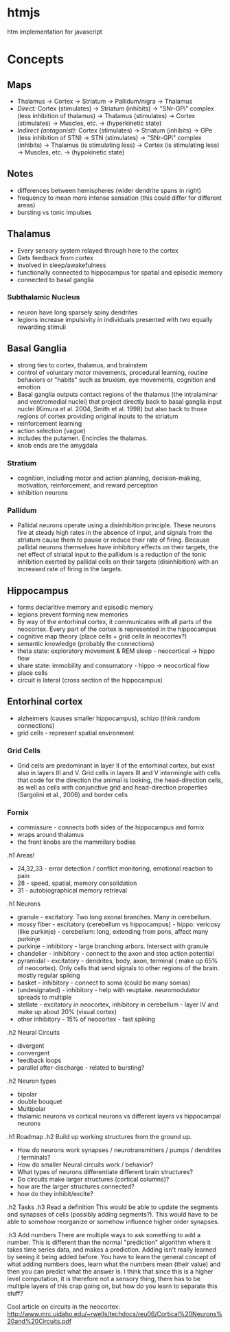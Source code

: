 # htmjs
htm implementation for javascript

# Concepts

## Maps
* Thalamus -> Cortex -> Striatum -> Pallidum/nigra -> Thalamus
* *Direct:* Cortex (stimulates) → Striatum (inhibits) → "SNr-GPi" complex (less inhibition of thalamus) → Thalamus (stimulates) → Cortex (stimulates) → Muscles, etc. → (hyperkinetic state)
* *Indirect (antagonist):* Cortex (stimulates) → Striatum (inhibits) → GPe (less inhibition of STN) → STN (stimulates) → "SNr-GPi" complex (inhibits) → Thalamus (is stimulating less) → Cortex (is stimulating less) → Muscles, etc. → (hypokinetic state)


## Notes
* differences between hemispheres (wider dendrite spans in right)
* frequency to mean more intense sensation (this could differ for different areas)
* bursting vs tonic impulses


## Thalamus
* Every sensory system relayed through here to the cortex
* Gets feedback from cortex
* involved in sleep/awakefulness
* functionally connected to hippocampus for spatial and episodic memory
* connected to basal ganglia

### Subthalamic Nucleus
* neuron have long sparsely spiny dendrites
* legions increase impulsivity in individuals presented with two equally rewarding stimuli

## Basal Ganglia
* strong ties to cortex, thalamus, and brainstem
* control of voluntary motor movements, procedural learning, routine behaviors or "habits" such as bruxism, eye movements, cognition and emotion
* Basal ganglia outputs contact regions of the thalamus (the intralaminar and ventromedial nuclei) that project directly back to basal ganglia input nuclei (Kimura et al. 2004, Smith et al. 1998) but also back to those regions of cortex providing original inputs to the striatum 
* reinforcement learning 
* action selection (vague)
* includes the putamen.  Encircles the thalamas.
* knob ends are the amygdala

### Stratium
* cognition, including motor and action planning, decision-making, motivation, reinforcement, and reward perception
* inhibition neurons

### Pallidum
* Pallidal neurons operate using a disinhibition principle. These neurons fire at steady high rates in the absence of input, and signals from the striatum cause them to pause or reduce their rate of firing. Because pallidal neurons themselves have inhibitory effects on their targets, the net effect of striatal input to the pallidum is a reduction of the tonic inhibition exerted by pallidal cells on their targets (disinhibition) with an increased rate of firing in the targets.

## Hippocampus
* forms declaritive memory and episodic memory
* legions prevent forming new memories
* By way of the entorhinal cortex, it communicates with all parts of the neocortex.  Every part of the cortex is represented in the hippocampus
* cognitive map theory (place cells + grid cells in neocortex?)
* semantic knowledge (probably the connections)
* theta state: exploratory movement & REM sleep - neocortical -> hippo flow
* share state: immobility and consumatory - hippo -> neocortical flow
* place cells
* circuit is lateral (cross section of the hippocampus)

## Entorhinal cortex
* alzheimers (causes smaller hippocampus), schizo (think random connections)
* grid cells - represent spatial environment

### Grid Cells
* Grid cells are predominant in layer II of the entorhinal cortex, but exist also in layers III and V. Grid cells in layers III and V intermingle with cells that code for the direction the animal is looking, the head-direction cells, as well as cells with conjunctive grid and head-direction properties (Sargolini et al., 2006) and border cells 

### Fornix
* commissure - connects both sides of the hippocampus and fornix
* wraps around thalamus
* the front knobs are the mammilary bodies


.h1 Areas!
* 24,32,33 - error detection / conflict monitoring, emotional reaction to pain
* 28 - speed, spatial, memory consolidation
* 31 - autobiographical memory retrieval


.h1 Neurons
* granule - excitatory. Two long axonal branches.  Many in cerebellum.
* mossy fiber - excitatory (cerebellum vs hippocampus) - hippo: vericosy (like purkinje) - cerebellum: long, extending from pons, affect many purkinje
* purkinje - inhibitory - large branching arbors.  Intersect with granule
* chandelier - inhibitory - connect to the axon and stop action potential
* pyramidal - excitatory - dendrites, body, axon, terminal ( make up 65% of neocortex).  Only cells that send signals to other regions of the brain.  mostly regular spiking
* basket - inhibitory - connect to soma (could be many somas)
* (undesignated) - inhibitory - help with reuptake. neuromodulator spreads to multiple
* stellate - excitatory in neocortex, inhibitory in cerebellum - layer IV and make up about 20% (visual cortex)
* other inhibitory - 15% of neocortex - fast spiking

.h2 Neural Circuits
* divergent
* convergent
* feedback loops
* parallel after-discharge - related to bursting?

.h2 Neuron types
* bipolar
* double bouquet
* Multipolar
* thalamic neurons vs cortical neurons vs different layers vs hippocampal neurons



.h1 Roadmap
.h2 Build up working structures from the ground up.
* How do neurons work synapses / neurotransmitters / pumps / dendrites / terminals?
* How do smaller Neural circuits work / behavior?
* What types of neurons differentiate different brain structures?
* Do circuits make larger structures (cortical columns)?
* how are the larger structures connected?
* how do they inhibit/excite?




.h2 Tasks
.h3 Read a definition
This would be able to update the segments and synapses of cells (possibly adding segments?). This would have to be able to somehow reorganize or somehow influence higher order synapses.

.h3 Add numbers
There are multiple ways to ask something to add a number.
This is different than the normal "prediction" algorithm where it takes time series data, and makes a prediction.  Adding isn't really learned by seeing it being added before.  You have to learn the general concept of what adding numbers does, learn what the numbers mean (their value) and then you can predict what the answer is.  I think that since this is a higher level computation, it is therefore not a sensory thing, there has to be multiple layers of this crap going on, but how do you learn to separate this stuff? 

Cool article on circuits in the neocortex:
http://www.mrc.uidaho.edu/~rwells/techdocs/reu06/Cortical%20Neurons%20and%20Circuits.pdf

